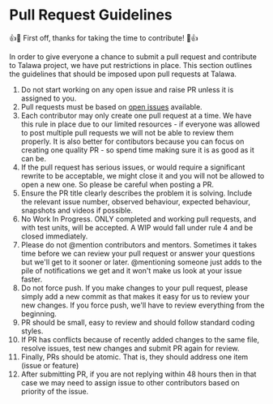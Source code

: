 # Pull Request Guidelines

:+1::tada: First off, thanks for taking the time to contribute! :tada::+1:

In order to give everyone a chance to submit a pull request and contribute to Talawa project, we have put restrictions in place. This section outlines the guidelines that should be imposed upon pull requests at Talawa. 

1. Do not start working on any open issue and raise PR unless it is assigned to you.
2. Pull requests must be based on [open issues](https://github.com/PalisadoesFoundation/talawa/issues) available.
3. Each contributor may only create one pull request at a time. We have this rule in place due to our limited resources - if everyone was allowed to post multiple pull requests we will not be able to review them properly. It is also better for contibutors because you can focus on creating one quality PR - so spend time making sure it is as good as it can be.
4. If the pull request has serious issues, or would require a significant rewrite to be acceptable, we might close it and you will not be allowed to open a new one. So please be careful when posting a PR.
5. Ensure the PR title clearly describes the problem it is solving. Include the relevant issue number, observed behaviour, expected behaviour, snapshots and videos if possible.
6. No Work In Progress. ONLY completed and working pull requests, and with test units, will be accepted. A WIP would fall under rule 4 and be closed immediately.
7. Please do not @mention contributors and mentors. Sometimes it takes time before we can review your pull request or answer your questions but we'll get to it sooner or later. @mentioning someone just adds to the pile of notifications we get and it won't make us look at your issue faster.
8. Do not force push. If you make changes to your pull request, please simply add a new commit as that makes it easy for us to review your new changes. If you force push, we'll have to review everything from the beginning.
9. PR should be small, easy to review and should follow standard coding styles.
10. If PR has conflicts because of recently added changes to the same file, resolve issues, test new changes and submit PR again for review.
11. Finally, PRs should be atomic. That is, they should address one item (issue or feature)
12. After submitting PR, if you are not replying within 48 hours then in that case we may need to assign issue to other contributors based on priority of the issue.
